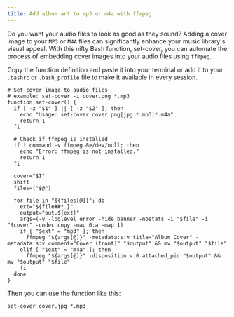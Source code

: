 ```yaml
---
title: Add album art to mp3 or m4a with ffmpeg
---
```


Do you want your audio files to look as good as they sound?
Adding a cover image to your `MP3` or `M4A` files can significantly
enhance your music library's visual appeal.
With this nifty Bash function, set-cover, you can automate the
process of embedding cover images into your audio files using `ffmpeg`.

Copy the function definition and paste it into your terminal or add it to your `.bashrc` or `.bash_profile` file to make it available in every session.

```shell
# Set cover image to audio files
# example: set-cover -i cover.png *.mp3
function set-cover() {
  if [ -z "$1" ] || [ -z "$2" ]; then
    echo "Usage: set-cover cover.png|jpg *.mp3|*.m4a"
    return 1
  fi

  # Check if ffmpeg is installed
  if ! command -v ffmpeg &>/dev/null; then
    echo "Error: ffmpeg is not installed."
    return 1
  fi

  cover="$1"
  shift
  files=("$@")

  for file in "${files[@]}"; do
    ext="${file##*.}"
    output="out.${ext}"
    args=(-y -loglevel error -hide_banner -nostats -i "$file" -i "$cover" -codec copy -map 0:a -map 1)
    if [ "$ext" = "mp3" ]; then
      ffmpeg "${args[@]}" -metadata:s:v title="Album Cover" -metadata:s:v comment="Cover (front)" "$output" && mv "$output" "$file"
    elif [ "$ext" = "m4a" ]; then
      ffmpeg "${args[@]}" -disposition:v:0 attached_pic "$output" && mv "$output" "$file"
    fi
  done
}
```

Then you can use the function like this:

```shell
set-cover cover.jpg *.mp3
```
